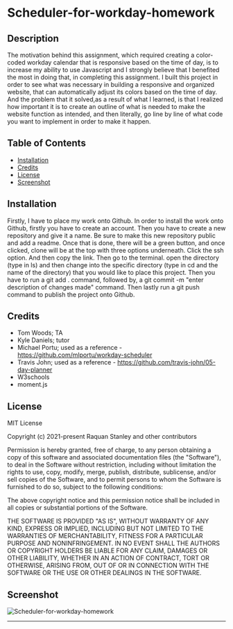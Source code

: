 # Scheduler-for-workday-homework 
## Description
The motivation behind this assignment, which required creating a color-coded workday calendar that is responsive based on the time of day, is to increase my ability to use Javascript and I strongly believe that I benefited the most in doing that, in completing this assignment. I built this project in order to see what was necessary in building a responsive and organized website, that can automatically adjust its colors based on the time of day. And the problem that it solved,as a result of what I learned, is that I realized how important it is to create an outline of what is needed to make the website function as intended, and then literally, go line by line of what code you want to implement in order to make it happen.
## Table of Contents 
- [Installation](#installation)
- [Credits](#credits)
- [License](#license) 
- [Screenshot](#screenshot)
## Installation
Firstly, I have to place my work onto Github. In order to install the work onto Github, firstly you have to create an account. Then you have to create a new repository and give it a name. Be sure to make this new repository public and add a readme. Once that is done, there will be a green button, and once clicked, clone will be at the top with three options underneath. Click the ssh option. And then copy the link. Then go to the terminal. open the directory (type in ls) and then change into the specific directory (type in cd and the name of the directory) that you would like to place this project. Then you have to run a git add . command, followed by, a git commit -m "enter description of changes made" command. Then lastly run a git push command to publish the project onto Github.
## Credits
- Tom Woods; TA 
- Kyle Daniels; tutor 
- Michael Portu; used as a reference -  https://github.com/mlportu/workday-scheduler 
- Travis John; used as a reference - https://github.com/travis-john/05-day-planner
- W3schools 
- moment.js
## License
MIT License

Copyright (c) 2021-present Raquan Stanley and other contributors

Permission is hereby granted, free of charge, to any person obtaining
a copy of this software and associated documentation files (the
"Software"), to deal in the Software without restriction, including
without limitation the rights to use, copy, modify, merge, publish,
distribute, sublicense, and/or sell copies of the Software, and to
permit persons to whom the Software is furnished to do so, subject to
the following conditions:

The above copyright notice and this permission notice shall be
included in all copies or substantial portions of the Software.

THE SOFTWARE IS PROVIDED "AS IS", WITHOUT WARRANTY OF ANY KIND,
EXPRESS OR IMPLIED, INCLUDING BUT NOT LIMITED TO THE WARRANTIES OF
MERCHANTABILITY, FITNESS FOR A PARTICULAR PURPOSE AND
NONINFRINGEMENT. IN NO EVENT SHALL THE AUTHORS OR COPYRIGHT HOLDERS BE
LIABLE FOR ANY CLAIM, DAMAGES OR OTHER LIABILITY, WHETHER IN AN ACTION
OF CONTRACT, TORT OR OTHERWISE, ARISING FROM, OUT OF OR IN CONNECTION
WITH THE SOFTWARE OR THE USE OR OTHER DEALINGS IN THE SOFTWARE. 
## Screenshot 
![Scheduler-for-workday-homework](https://user-images.githubusercontent.com/76064980/113517894-bb771d00-9550-11eb-86df-fd0be6d867b4.png)

---
